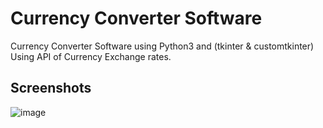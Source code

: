 # Currency Converter Software

Currency Converter Software using Python3 and (tkinter & customtkinter)
Using API of Currency Exchange rates.

## Screenshots

![image](https://user-images.githubusercontent.com/62642034/202573988-dddd4b39-2d8a-470b-b624-da4334bbbadc.png)

